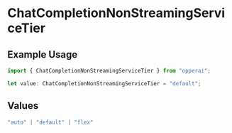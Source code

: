 # ChatCompletionNonStreamingServiceTier

## Example Usage

```typescript
import { ChatCompletionNonStreamingServiceTier } from "opperai";

let value: ChatCompletionNonStreamingServiceTier = "default";
```

## Values

```typescript
"auto" | "default" | "flex"
```